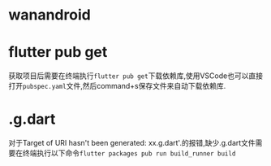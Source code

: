 # wanandroid

# flutter pub get
获取项目后需要在终端执行`flutter pub get`下载依赖库,使用VSCode也可以直接打开`pubspec.yaml`文件,然后command+s保存文件来自动下载依赖库.


# .g.dart
对于Target of URI hasn't been generated: xx.g.dart'.的报错,缺少.g.dart文件需要在终端执行以下命令`flutter packages pub run build_runner build`
